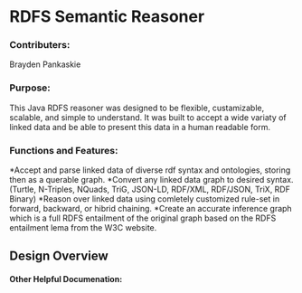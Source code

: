 # RDFS Semantic Reasoner

### Contributers:
Brayden Pankaskie

### Purpose:
This Java RDFS reasoner was designed to be flexible, custamizable, scalable, and simple to understand.  It was built to accept a wide variaty of linked data and be able to present this data in a human readable form.

### Functions and Features:
*Accept and parse linked data of diverse rdf syntax and ontologies, storing then as a querable graph.
*Convert any linked data graph to desired syntax.  (Turtle, N-Triples, NQuads, TriG, JSON-LD, RDF/XML, RDF/JSON, TriX, RDF Binary)
*Reason over linked data using comletely customized rule-set in forward, backward, or hibrid chaining.
*Create an accurate inference graph which is a full RDFS entailment of the original graph based on the RDFS entailment lema from the W3C website.
    
## Design Overview


#### Other Helpful Documenation:
